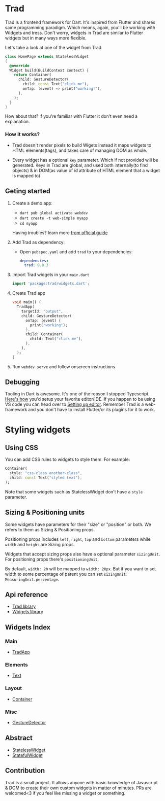 # Trad

Trad is a frontend framework for Dart. It's inspired from Flutter and shares same programming paradigm. Which means, again, you'll be working with Widgets and tress. Don't worry, widgets in Trad are similar to Flutter widgets but in many ways more flexible.

Let's take a look at one of the widget from Trad: 

```dart
class HomePage extends StatelessWidget
{
  @override
  Widget build(BuildContext context) {
    return Container(
      child: GestureDetector(
        child: const Text("click me"),
        onTap: (event) => print("working!"),
      ),
    );
  }
}
```
How about that? if you're familiar with Flutter it don't even need a explanation. 


### How it works?

- Trad doesn't render pixels to build Wigets instead it maps widgets to HTML elements(tags), and takes care of managing DOM as whole.

- Every widget has a optional `key` parameter. Which if not provided will be generated. Keys in Trad are global, and used both internally(to find objects) & in DOM(as value of id attribute of HTML element that a widget is mapped to)

## Geting started

1. Create a demo app:
    - `dart pub global activate webdev`
    - `dart create -t web-simple myapp`
    - `cd myapp`
  
    Having troubles? learn more [from official guide](https://dart.dev/tutorials/web/get-started)
    
2. Add Trad as dependency:
    - Open `pubspec.yaml` and add `trad` to your dependencies:
      ```yaml
      dependencies:
        trad: 0.0.3
      ```

3. Import Trad widgets in your `main.dart`
    ```dart
    import 'package:trad/widgets.dart';
    ```

3. Create Trad app
    ```dart
    void main() {
      TradApp(
        targetId: "output",
        child: GestureDetector(
          onTap: (event) {
            print("working");
          },
          child: Container(
            child: Text("click me"),
          ),
        ),
      );
    }
    ```

3. Run `webdev serve` and follow onscreen instructions

## Debugging

Tooling in Dart is awesome. It's one of the reason I stopped Typescript. [Here's how](https://dart.dev/tools) you'd setup your favorite editor/IDE. If you happen to be using VS code you can head over to [Setting up editor](https://dart.dev/tools/vs-code). 
Remember Trad is a web-framework and you don't have to install Flutter/or its plugins for it to work.

# Styling widgets

## Using CSS

You can add CSS rules to widgets to style them. For example:
```dart
Container(
  style: "css-class another-class",
  child: const Text("styled text"),
);
```
Note that some widgets such as StatelessWidget don't have a `style` parameter.

## Sizing & Positioning units

Some widgets have parameters for their "size" or "position" or both. We refers to them as Sizing & Positioning props.

Positioning props includes `left`, `right`, `top` and `bottom` parameters while `width` and `height` are Sizing props.

Widgets that accept sizing props also have a optional parameter `sizingUnit`. For positioning props there's `positioningUnit`.

By default, `width: 20` will be mapped to `width: 20px`. But if you want to set width to some percentage of parent you can set `sizingUnit: MeasuringUnit.percentage`.

## Api reference

- [Trad library](https://pub.dev/documentation/trad/latest/trad/trad-library.html)
- [Widgets library](https://pub.dev/documentation/trad/latest/widgets/widgets-library.html)

## Widgets Index

### Main

- [TradApp](https://pub.dev/documentation/trad/latest/widgets/TradApp-class.html)

### Elements

- [Text](https://pub.dev/documentation/trad/latest/widgets/Text-class.html)

### Layout

- [Container](https://pub.dev/documentation/trad/latest/widgets/Container-class.html)

### Misc

- [GestureDetector](https://pub.dev/documentation/trad/latest/widgets/GestureDetector-class.html)

## Abstract

- [StatelessWidget](https://pub.dev/documentation/trad/latest/trad/StatelessWidget-class.html)
- [StatefulWidget](https://pub.dev/documentation/trad/latest/trad/StatefulWidget-class.html)


## Contribution
Trad is a small project. It allows anyone with basic knowledge of Javascript & DOM to create their own custom widgets in matter of minutes. PRs are welcomed<3 if you feel like missing a widget or something.

